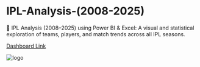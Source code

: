 # IPL-Analysis-(2008-2025)
📌 IPL Analysis (2008–2025) using Power BI & Excel: A visual and statistical exploration of teams, players, and match trends across all IPL seasons.

[Dashboard Link](https://app.powerbi.com/groups/me/reports/09be8e05-5c87-4303-a8e3-22e8b83ccb5f/fceb150d36e4a7cebb33?experience=power-bi)



![logo](https://github.com/vikash-013/IPL---Analysis-2008-2025-/blob/main/ipl%20analysis%20dashboard.png)
